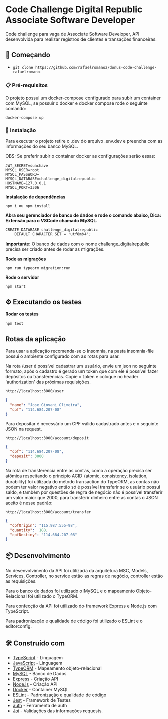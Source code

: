# Code Challenge Digital Republic Associate Software Developer

Code challenge para vaga de Associate Software Developer, API desenvolvida para realizar registros de clientes e transações financeiras.

## 🚀 Começando

- `git clone https://github.com/rafaelromanoz/donus-code-challenge-rafaelromano`

### 📋 Pré-requisitos

O projeto possui um docker-compose configurado para subir um container com MySQL, se possuir o docker e docker compose rode o seguinte comando:

```
docker-compose up
```

### 🔧 Instalação

Para executar o projeto retire o .dev do arquivo .env.dev e preencha com as informações do seu banco MySQL.

OBS: Se preferir subir o container docker as configurações serão essas:

```
JWT_SECRET=suachave
MYSQL_USER=root
MYSQL_PASSWORD=
MYSQL_DATABASE=challenge_digitalrepublic
HOSTNAME=127.0.0.1
MYSQL_PORT=3306
```
<strong>Instalação de dependências</strong>

```
npm i ou npm install
```
<strong>Abra seu gerenciador de banco de dados e rode o comando abaixo,
Dica: Extensão para o VSCode chamado MySQL.</strong>
```
CREATE DATABASE challenge_digitalrepublic
    DEFAULT CHARACTER SET = 'utf8mb4';
```
<strong>Importante:</strong> O banco de dados com o nome challenge_digitalrepublic precisa ser criado antes de rodar as migrações.

<strong>Rode as migrações</strong>

```
npm run typeorm migration:run
```

<strong>Rode o servidor</strong>

```
npm start
```

## ⚙️ Executando os testes

<strong>Rodar os testes</strong>

```
npm test
```

## Rotas da aplicação

Para usar a aplicação recomenda-se o Insomnia, na pasta
insomnia-file possui o ambiente configurado com as rotas para usar.

Na rota /user é possível cadastrar um usuário, envie um json no seguinte formato, após o cadastro é gerado um token que com ele é possível fazer depósitos ou transferencias. Copie o token e coloque no header 'authorization' das próximas requisições.
```
http://localhost:3000/user
```
```json
{
  "name": "Jose Giovani Oliveira",
  "cpf": "114.684.207-08"
}
```
Para depositar é necessário um CPF válido cadastrado antes e o seguinte JSON na request.
```
http://localhost:3000/account/deposit
```
```json
{
  "cpf": "114.684.207-08",
  "deposit": 3000
}
```
Na rota de transferencia entre as contas, como a operação precisa ser atômica respeitando o princípio  ACID (atomic, consistency, isolation, durability) foi utilizada do método transaction do TypeORM, as contas não podem ter valor negativo então só é possível transferir se o usuário possui saldo, e também por questões de regra de negócio não é possível transferir um valor maior que 2000, para transferir dinheiro entre as contas o JSON aceito é nesse padrão:

```
http://localhost:3000/account/transfer
```

```json
{
  "cpfOrigin": "115.987.555-98",
  "quantity":  188,
  "cpfDestiny": "114.684.207-08"
}
```

## 📦 Desenvolvimento

No desenvolvimento da API foi utilizada da arquitetura MSC, Models, Services, Controller, no service estão as regras de negócio, controller estão as requisições.

Para o banco de dados foi utilizado o MySQL e o mapeamento Objeto-Relacional foi utilizado o TypeORM.

Para confecção da API foi utilizado do framework Express e Node.js com TypeScript.

Para padronização e qualidade de código foi utilizado o ESLint e o editorconfig.

## 🛠️ Construído com

* [TypeScript](https://www.typescriptlang.org/) - Linguagem
* [JavaScript](javascript.com) - Linguagem
* [TypeORM](https://typeorm.io/#/) - Mapeamento objeto-relacional
* [MySQL](https://www.mysql.com/) - Banco de Dados
* [Express](https://expressjs.com/pt-br/) - Criação API
* [Node.js](https://nodejs.org/en/) - Criação API
* [Docker](https://nodejs.org/en/) - Container MySQL
* [ESLint](https://eslint.org/) - Padronização e qualidade de código
* [Jest](https://jestjs.io/pt-BR/) - Framework de Testes
* [auth](https://jwt.io/) - Ferramenta de auth
* [Joi](https://joi.dev/api/?v=17.6.0) - Validações das informações requests.
